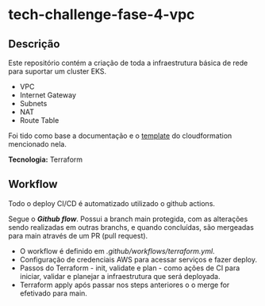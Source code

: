 # tech-challenge-fase-4-vpc

## Descrição
Este repositório contém a criação de toda a infraestrutura básica de rede para suportar um cluster EKS.
- VPC
- Internet Gateway
- Subnets
- NAT
- Route Table

Foi tido como base a documentação e o [template](https://docs.aws.amazon.com/eks/latest/userguide/creating-a-vpc.html) do cloudformation mencionado nela.

**Tecnologia:** Terraform

## Workflow
Todo o deploy CI/CD é automatizado utilizado o github actions.

Segue o ***Github flow***. Possui a branch main protegida, com as alterações sendo realizadas em outras branchs, e quando concluídas, são mergeadas para main através de um PR (pull request).

- O workflow é definido em *.github/workflows/terraform.yml*.
- Configuração de credenciais AWS para acessar serviços e fazer deploy.
- Passos do Terraform - init, validate e plan - como ações de CI para iniciar, validar e planejar a infraestrutura que será deployada.
- Terraform apply após passar nos steps anteriores o o merge for efetivado para main.
